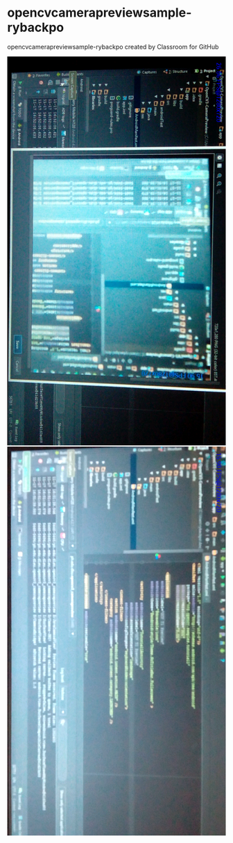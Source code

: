 # opencvcamerapreviewsample-rybackpo
opencvcamerapreviewsample-rybackpo created by Classroom for GitHub

![screenshot](https://github.com/DeLaSalleUniversity-Manila/opencvcamerapreviewsample-rybackpo/blob/master/device-2015-11-17-165007.png)
![screenshot](https://github.com/DeLaSalleUniversity-Manila/opencvcamerapreviewsample-rybackpo/blob/master/device-2015-11-17-165012.png)

